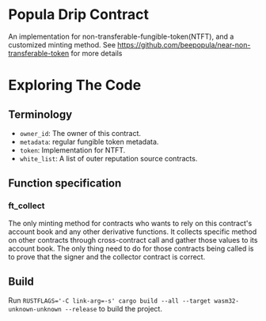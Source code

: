 Popula Drip Contract
==================

An implementation for non-transferable-fungible-token(NTFT), and a customized minting method.
See https://github.com/beepopula/near-non-transferable-token for more details

Exploring The Code
==================

## Terminology

* `owner_id`: The owner of this contract.
* `metadata`: regular fungible token metadata.
* `token`: Implementation for NTFT.
* `white_list`: A list of outer reputation source contracts.  

## Function specification

### ft_collect
The only minting method for contracts who wants to rely on this contract's account book and any other derivative functions. It collects specific method on other contracts through cross-contract call and gather those values to its account book. The only thing need to do for those contracts being called is to prove that the signer and the collector contract is correct.

## Build

Run `RUSTFLAGS='-C link-arg=-s' cargo build --all --target wasm32-unknown-unknown --release` to build the project.
